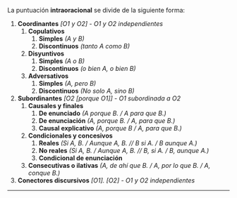 La puntuación **intraoracional** se divide de la siguiente forma:

1. **Coordinantes** *\[O1 y O2] - O1 y O2 independientes*
	1. **Copulativos**
		1. **Simples** *(A y B)*
		2. **Discontinuos** *(tanto A como B)*
	2. **Disyuntivos**
		1. **Simples** *(A o B)*
		2. **Discontinuos** *(o bien A, o bien B)*
	3. **Adversativos**
		1. **Simples** *(A, pero B)*
		2. **Discontinuos** *(No solo A, sino B)*
2. **Subordinantes** *\[O2 \[porque O1]] - O1 subordinada a O2*
	1. **Causales y finales**
		1. **De enunciado** *(A porque B. / A para que B.)*
		2. **De enunciación** *(A, porque B. / A, para que B.)*
		3. **Causal explicativo** *(A, porque B / A, para que B.)*
	2. **Condicionales y concesivos**
		1. **Reales** *(Si A, B. / Aunque A, B. // B si A. / B aunque A.)*
		2. **No reales** *(Si A, B. / Aunque A, B. // B, si A. / B, aunque A.)*
		3. **Condicional de enunciación**
	3. **Consecutivas o ilativas** *(A, de ahí que B. / A, por lo que B. / A, conque B.)*
3. **Conectores discursivos** *\[O1]. \[O2] - O1 y O2 independientes*

---
